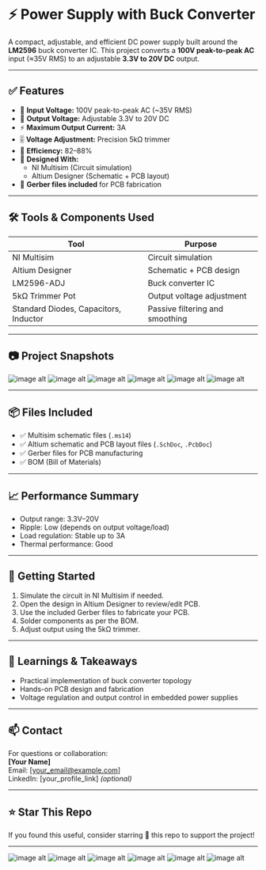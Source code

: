 # ⚡ Power Supply with Buck Converter

A compact, adjustable, and efficient DC power supply built around the **LM2596** buck converter IC. This project converts a **100V peak-to-peak AC** input (≈35V RMS) to an adjustable **3.3V to 20V DC** output.

---

## ✅ Features

- 🔌 **Input Voltage:** 100V peak-to-peak AC (~35V RMS)
- 🔋 **Output Voltage:** Adjustable 3.3V to 20V DC
- ⚡ **Maximum Output Current:** 3A
- 🎚️ **Voltage Adjustment:** Precision 5kΩ trimmer
- 🔧 **Efficiency:** 82–88%
- 🧩 **Designed With:**
  - NI Multisim (Circuit simulation)
  - Altium Designer (Schematic + PCB layout)
- 📁 **Gerber files included** for PCB fabrication

---

## 🛠️ Tools & Components Used

| Tool              | Purpose                        |
|------------------|--------------------------------|
| NI Multisim       | Circuit simulation             |
| Altium Designer   | Schematic + PCB design         |
| LM2596-ADJ        | Buck converter IC              |
| 5kΩ Trimmer Pot   | Output voltage adjustment      |
| Standard Diodes, Capacitors, Inductor | Passive filtering and smoothing |

---

## 📷 Project Snapshots

![image alt](https://github.com/OpenCircuitt/Power_Supply_With_Buck_Converter/blob/be4e13b1af48f9d9a1a8b96c5990f2fc85fe6ed4/Images/Altim%20PCB%203D%20Image.jpg)
![image alt](https://github.com/OpenCircuitt/Power_Supply_With_Buck_Converter/blob/be4e13b1af48f9d9a1a8b96c5990f2fc85fe6ed4/Images/Altium%20schematic.png)
![image alt](https://github.com/OpenCircuitt/Power_Supply_With_Buck_Converter/blob/be4e13b1af48f9d9a1a8b96c5990f2fc85fe6ed4/Images/Multisim%20Circuit.jpg)
![image alt](https://github.com/OpenCircuitt/Power_Supply_With_Buck_Converter/blob/be4e13b1af48f9d9a1a8b96c5990f2fc85fe6ed4/Images/Top%20Layer.png)
![image alt](https://github.com/OpenCircuitt/Power_Supply_With_Buck_Converter/blob/be4e13b1af48f9d9a1a8b96c5990f2fc85fe6ed4/Images/Bottom%20Layer.png)
![image alt](https://github.com/OpenCircuitt/Power_Supply_With_Buck_Converter/blob/be4e13b1af48f9d9a1a8b96c5990f2fc85fe6ed4/Images/Drill%20Drawings.png)

---

## 📦 Files Included

- ✅ Multisim schematic files (`.ms14`)
- ✅ Altium schematic and PCB layout files (`.SchDoc`, `.PcbDoc`)
- ✅ Gerber files for PCB manufacturing
- ✅ BOM (Bill of Materials)

---

## 📈 Performance Summary

- Output range: 3.3V–20V
- Ripple: Low (depends on output voltage/load)
- Load regulation: Stable up to 3A
- Thermal performance: Good 

---

## 🚀 Getting Started

1. Simulate the circuit in NI Multisim if needed.
2. Open the design in Altium Designer to review/edit PCB.
3. Use the included Gerber files to fabricate your PCB.
4. Solder components as per the BOM.
5. Adjust output using the 5kΩ trimmer.

---

## 🧠 Learnings & Takeaways

- Practical implementation of buck converter topology
- Hands-on PCB design and fabrication
- Voltage regulation and output control in embedded power supplies

---

## 📫 Contact

For questions or collaboration:  
**[Your Name]**  
Email: [your_email@example.com]  
LinkedIn: [your_profile_link] *(optional)*

---

## ⭐ Star This Repo

If you found this useful, consider starring 🌟 this repo to support the project!

---


![image alt](https://github.com/OpenCircuitt/Power_Supply_With_Buck_Converter/blob/be4e13b1af48f9d9a1a8b96c5990f2fc85fe6ed4/Images/Altim%20PCB%203D%20Image.jpg)
![image alt](https://github.com/OpenCircuitt/Power_Supply_With_Buck_Converter/blob/be4e13b1af48f9d9a1a8b96c5990f2fc85fe6ed4/Images/Altium%20schematic.png)
![image alt](https://github.com/OpenCircuitt/Power_Supply_With_Buck_Converter/blob/be4e13b1af48f9d9a1a8b96c5990f2fc85fe6ed4/Images/Multisim%20Circuit.jpg)
![image alt](https://github.com/OpenCircuitt/Power_Supply_With_Buck_Converter/blob/be4e13b1af48f9d9a1a8b96c5990f2fc85fe6ed4/Images/Top%20Layer.png)
![image alt](https://github.com/OpenCircuitt/Power_Supply_With_Buck_Converter/blob/be4e13b1af48f9d9a1a8b96c5990f2fc85fe6ed4/Images/Bottom%20Layer.png)
![image alt](https://github.com/OpenCircuitt/Power_Supply_With_Buck_Converter/blob/be4e13b1af48f9d9a1a8b96c5990f2fc85fe6ed4/Images/Drill%20Drawings.png)
